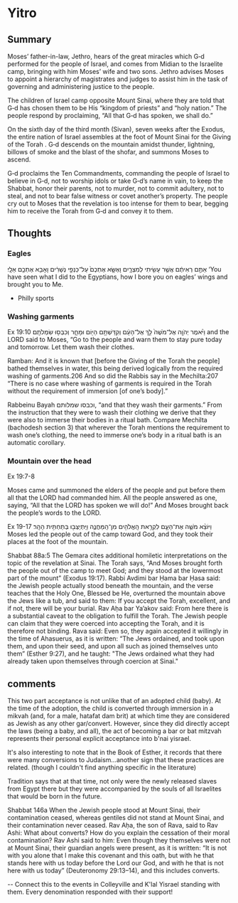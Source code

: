 # Yitro

## Summary

Moses’ father-in-law, Jethro, hears of the great miracles which G‑d performed for the people of Israel, and comes from Midian to the Israelite camp, bringing with him Moses’ wife and two sons. Jethro advises Moses to appoint a hierarchy of magistrates and judges to assist him in the task of governing and administering justice to the people.

The children of Israel camp opposite Mount Sinai, where they are told that G‑d has chosen them to be His “kingdom of priests” and “holy nation.” The people respond by proclaiming, “All that G‑d has spoken, we shall do.”

On the sixth day of the third month (Sivan), seven weeks after the Exodus, the entire nation of Israel assembles at the foot of Mount Sinai for the Giving of the Torah . G‑d descends on the mountain amidst thunder, lightning, billows of smoke and the blast of the shofar, and summons Moses to ascend.

G‑d proclaims the Ten Commandments, commanding the people of Israel to believe in G‑d, not to worship idols or take G‑d’s name in vain, to keep the Shabbat, honor their parents, not to murder, not to commit adultery, not to steal, and not to bear false witness or covet another’s property. The people cry out to Moses that the revelation is too intense for them to bear, begging him to receive the Torah from G‑d and convey it to them.



## Thoughts

### Eagles

אַתֶּ֣ם רְאִיתֶ֔ם אֲשֶׁ֥ר עָשִׂ֖יתִי לְמִצְרָ֑יִם וָאֶשָּׂ֤א אֶתְכֶם֙ עַל־כַּנְפֵ֣י נְשָׁרִ֔ים וָאָבִ֥א אֶתְכֶ֖ם אֵלָֽי׃
‘You have seen what I did to the Egyptians, how I bore you on eagles’ wings and brought you to Me.

- Philly sports

### Washing garments

Ex 19:10
וַיֹּ֨אמֶר יְהֹוָ֤ה אֶל־מֹשֶׁה֙ לֵ֣ךְ אֶל־הָעָ֔ם וְקִדַּשְׁתָּ֥ם הַיּ֖וֹם וּמָחָ֑ר וְכִבְּס֖וּ שִׂמְלֹתָֽם׃
and the LORD said to Moses, “Go to the people and warn them to stay pure today and tomorrow. Let them wash their clothes.

Ramban:
And it is known that [before the Giving of the Torah the people] bathed themselves in water, this being derived logically from the required washing of garments.206 And so did the Rabbis say in the Mechilta:207 “There is no case where washing of garments is required in the Torah without the requirement of immersion [of one’s body].”

Rabbeinu Bayah
וכבסו שמלותם, “and that they wash their garments.” From the instruction that they were to wash their clothing we derive that they were also to immerse their bodies in a ritual bath. Compare Mechilta (bachodesh section 3) that wherever the Torah mentions the requirement to wash one’s clothing, the need to immerse one’s body in a ritual bath is an automatic corollary.

### Mountain over the head

Ex 19:7-8

Moses came and summoned the elders of the people and put before them all that the LORD had commanded him.
All the people answered as one, saying, “All that the LORD has spoken we will do!” And Moses brought back the people’s words to the LORD.

Ex 19-17
וַיּוֹצֵ֨א מֹשֶׁ֧ה אֶת־הָעָ֛ם לִקְרַ֥את הָֽאֱלֹהִ֖ים מִן־הַֽמַּחֲנֶ֑ה וַיִּֽתְיַצְּב֖וּ בְּתַחְתִּ֥ית הָהָֽר׃
Moses led the people out of the camp toward God, and they took their places at the foot of the mountain. 

Shabbat 88a:5
The Gemara cites additional homiletic interpretations on the topic of the revelation at Sinai. The Torah says, “And Moses brought forth the people out of the camp to meet God; and they stood at the lowermost part of the mount” (Exodus 19:17). Rabbi Avdimi bar Ḥama bar Ḥasa said: the Jewish people actually stood beneath the mountain, and the verse teaches that the Holy One, Blessed be He, overturned the mountain above the Jews like a tub, and said to them: If you accept the Torah, excellent, and if not, there will be your burial. Rav Aḥa bar Ya’akov said: From here there is a substantial caveat to the obligation to fulfill the Torah. The Jewish people can claim that they were coerced into accepting the Torah, and it is therefore not binding. Rava said: Even so, they again accepted it willingly in the time of Ahasuerus, as it is written: “The Jews ordained, and took upon them, and upon their seed, and upon all such as joined themselves unto them” (Esther 9:27), and he taught: "The Jews ordained what they had already taken upon themselves through coercion at Sinai."

## comments
This two part acceptance is not unlike that of an adopted child (baby). At the time of the adoption, the child is converted through immersion in a mikvah (and, for a male, hatafat dam brit) at which time they are considered as Jewish as any other gar/convert.   However, since they did directly accept the laws (being a baby, and all), the act of becoming a bar or bat mitzvah represents their personal explicit acceptance into b'nai yisrael.

It's also interesting to note that in the Book of Esther, it records that there were many conversions to Judaism...another sign that these practices are related. (though I couldn't find anything specific in the literature)

Tradition says that at that time, not only were the newly released slaves from Egypt there but they were accompanied by the souls of all Israelites that would be born in the future.

Shabbat 146a
When the Jewish people stood at Mount Sinai, their contamination ceased, whereas gentiles did not stand at Mount Sinai, and their contamination never ceased. Rav Aḥa, the son of Rava, said to Rav Ashi: What about converts? How do you explain the cessation of their moral contamination? Rav Ashi said to him: Even though they themselves were not at Mount Sinai, their guardian angels were present, as it is written: “It is not with you alone that I make this covenant and this oath, but with he that stands here with us today before the Lord our God, and with he that is not here with us today” (Deuteronomy 29:13–14), and this includes converts. 

-- Connect this to the events in Colleyville and K'lal Yisrael standing with them.  Every denomination responded with their support!
